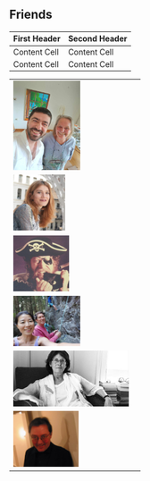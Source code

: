 ## Friends

| First Header  | Second Header |
| ------------- | ------------- |
| Content Cell  | Content Cell  |
| Content Cell  | Content Cell  |

|       |       |
| ----- | ----- |
| <img src="../assets/images/george.jpg" width="120px" /> |  |
| <img src="../assets/images/sozita_goudouna.jpg" height="100px" /> |  |
| <img src="../assets/images/hector.jpg" height="100px" width="100px" /> |  |
| <img src="../assets/images/anto_soo.jpg" width="120px" /> |  |
| <img src="../assets/images/marlena-politopoulou.jpg" height="100px" /> |  |
| <img src="../assets/images/spilios.jpg" height="100px" /> |  |
